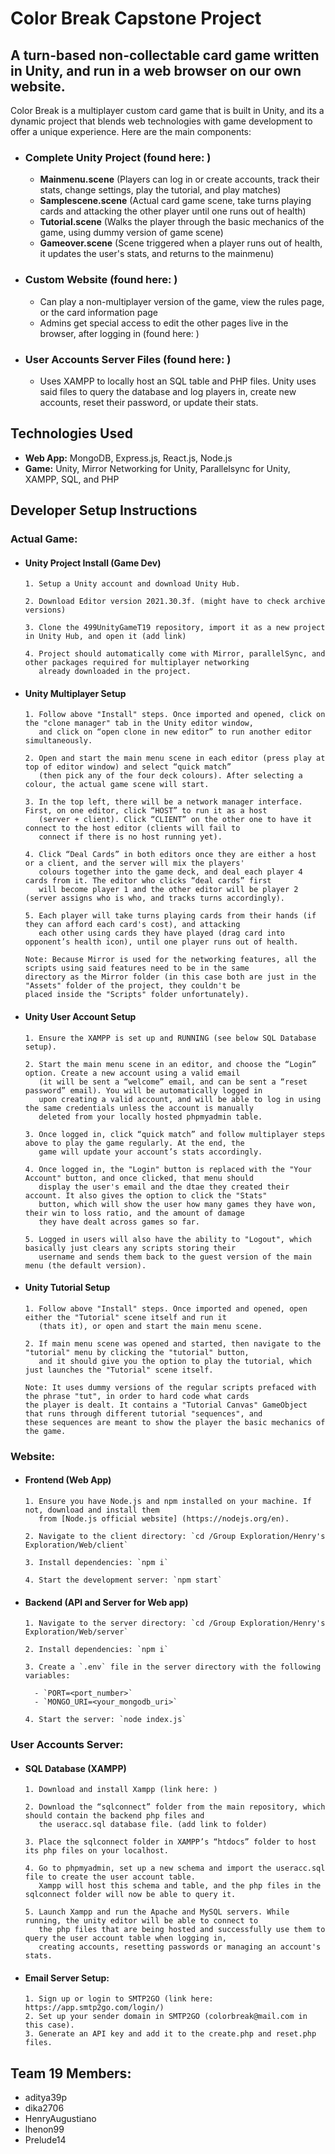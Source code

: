 # Color Break Capstone Project

## A turn-based non-collectable card game written in Unity, and run in a web browser on our own website.

Color Break is a multiplayer custom card game that is built in Unity, and its a dynamic project that blends web technologies with game development to offer a unique experience. Here are the main components:
* ### Complete Unity Project (found here: )
  * **Mainmenu.scene** (Players can log in or create accounts, track their stats, change settings, play the tutorial, and play matches)
  * **Samplescene.scene** (Actual card game scene, take turns playing cards and attacking the other player until one runs out of health)
  * **Tutorial.scene** (Walks the player through the basic mechanics of the game, using dummy version of game scene)
  * **Gameover.scene** (Scene triggered when a player runs out of health, it updates the user's stats, and returns to the mainmenu)
       
* ### Custom Website (found here: )
  * Can play a non-multiplayer version of the game, view the rules page, or the card information page
  * Admins get special access to edit the other pages live in the browser, after logging in (found here: )
    
* ### User Accounts Server Files (found here: )
  * Uses XAMPP to locally host an SQL table and PHP files. Unity uses said files to query the database and log players in, create new accounts, reset their password, or update their stats.

## Technologies Used

- **Web App:** MongoDB, Express.js, React.js, Node.js
- **Game:** Unity, Mirror Networking for Unity, Parallelsync for Unity, XAMPP, SQL, and PHP

## Developer Setup Instructions

### Actual Game:
* #### Unity Project Install (Game Dev)

      1. Setup a Unity account and download Unity Hub.

      2. Download Editor version 2021.30.3f. (might have to check archive versions)
  
      3. Clone the 499UnityGameT19 repository, import it as a new project in Unity Hub, and open it (add link)

      4. Project should automatically come with Mirror, parallelSync, and other packages required for multiplayer networking
         already downloaded in the project.

* #### Unity Multiplayer Setup 

      1. Follow above "Install" steps. Once imported and opened, click on the "clone manager" tab in the Unity editor window,
         and click on “open clone in new editor” to run another editor simultaneously. 
  
      2. Open and start the main menu scene in each editor (press play at top of editor window) and select “quick match”
         (then pick any of the four deck colours). After selecting a colour, the actual game scene will start.

      3. In the top left, there will be a network manager interface. First, on one editor, click “HOST” to run it as a host
         (server + client). Click “CLIENT” on the other one to have it connect to the host editor (clients will fail to
         connect if there is no host running yet).

      4. Click “Deal Cards” in both editors once they are either a host or a client, and the server will mix the players'
         colours together into the game deck, and deal each player 4 cards from it. The editor who clicks “deal cards” first
         will become player 1 and the other editor will be player 2 (server assigns who is who, and tracks turns accordingly).

      5. Each player will take turns playing cards from their hands (if they can afford each card's cost), and attacking
         each other using cards they have played (drag card into opponent’s health icon), until one player runs out of health.

      Note: Because Mirror is used for the networking features, all the scripts using said features need to be in the same 
      directory as the Mirror folder (in this case both are just in the "Assets" folder of the project, they couldn't be 
      placed inside the "Scripts" folder unfortunately).

* #### Unity User Account Setup
      1. Ensure the XAMPP is set up and RUNNING (see below SQL Database setup).

      2. Start the main menu scene in an editor, and choose the “Login” option. Create a new account using a valid email
         (it will be sent a “welcome” email, and can be sent a “reset password” email). You will be automatically logged in
         upon creating a valid account, and will be able to log in using the same credentials unless the account is manually
         deleted from your locally hosted phpmyadmin table.

      3. Once logged in, click “quick match” and follow multiplayer steps above to play the game regularly. At the end, the
         game will update your account’s stats accordingly.

      4. Once logged in, the "Login" button is replaced with the "Your Account" button, and once clicked, that menu should
         display the user's email and the dtae they created their account. It also gives the option to click the "Stats"
         button, which will show the user how many games they have won, their win to loss ratio, and the amount of damage
         they have dealt across games so far.

      5. Logged in users will also have the ability to "Logout", which basically just clears any scripts storing their
         username and sends them back to the guest version of the main menu (the default version).


* #### Unity Tutorial Setup 

      1. Follow above "Install" steps. Once imported and opened, open either the "Tutorial" scene itself and run it
         (thats it), or open and start the main menu scene.
  
      2. If main menu scene was opened and started, then navigate to the "tutorial" menu by clicking the "tutorial" button,
         and it should give you the option to play the tutorial, which just launches the "Tutorial" scene itself.

      Note: It uses dummy versions of the regular scripts prefaced with the phrase "tut", in order to hard code what cards
      the player is dealt. It contains a "Tutorial Canvas" GameObject that runs through different tutorial "sequences", and
      these sequences are meant to show the player the basic mechanics of the game.

### Website:
* #### Frontend (Web App)

      1. Ensure you have Node.js and npm installed on your machine. If not, download and install them 
         from [Node.js official website] (https://nodejs.org/en).
  
      2. Navigate to the client directory: `cd /Group Exploration/Henry's Exploration/Web/client`
  
      3. Install dependencies: `npm i`
  
      4. Start the development server: `npm start`
    
* #### Backend (API and Server for Web app)

      1. Navigate to the server directory: `cd /Group Exploration/Henry's Exploration/Web/server`
  
      2. Install dependencies: `npm i`
  
      3. Create a `.env` file in the server directory with the following variables:
  
        - `PORT=<port_number>`
        - `MONGO_URI=<your_mongodb_uri>`
  
      4. Start the server: `node index.js`

### User Accounts Server:
* #### SQL Database (XAMPP)

      1. Download and install Xampp (link here: )
  
      2. Download the “sqlconnect” folder from the main repository, which should contain the backend php files and
         the useracc.sql database file. (add link to folder)
  
      3. Place the sqlconnect folder in XAMPP’s “htdocs” folder to host its php files on your localhost.
  
      4. Go to phpmyadmin, set up a new schema and import the useracc.sql file to create the user account table.
         Xampp will host this schema and table, and the php files in the sqlconnect folder will now be able to query it.
  
      5. Launch Xampp and run the Apache and MySQL servers. While running, the unity editor will be able to connect to
         the php files that are being hosted and successfully use them to query the user account table when logging in,
         creating accounts, resetting passwords or managing an account's stats.

* #### Email Server Setup:

      1. Sign up or login to SMTP2GO (link here: https://app.smtp2go.com/login/)
      2. Set up your sender domain in SMTP2GO (colorbreak@mail.com in this case).
      3. Generate an API key and add it to the create.php and reset.php files.
  
## Team 19 Members: 
<ul>
<li>aditya39p</li>
<li>dika2706</li>
<li>HenryAugustiano</li>
<li>lhenon99</li>
<li>Prelude14</li>
</ul>
